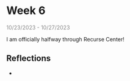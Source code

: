 # Week 6

<span style="opacity: 0.5;">10/23/2023 - 10/27/2023</span>

I am officially halfway through Recurse Center!

## Reflections

-
